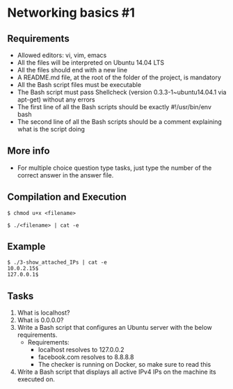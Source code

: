 # Networking basics #1

## Requirements
* Allowed editors: vi, vim, emacs
* All the files will be interpreted on Ubuntu 14.04 LTS
* All the files should end with a new line
* A README.md file, at the root of the folder of the project, is mandatory
* All the Bash script files must be executable
* The Bash script must pass Shellcheck (version 0.3.3-1~ubuntu14.04.1 via apt-get) without any errors
* The first line of all the Bash scripts should be exactly #!/usr/bin/env bash
* The second line of all the Bash scripts should be a comment explaining what is the script doing

## More info
* For multiple choice question type tasks, just type the number of the correct answer in the answer file.

## Compilation and Execution
`$ chmod u+x <filename>`

`$ ./<filename> | cat -e`

## Example
```
$ ./3-show_attached_IPs | cat -e
10.0.2.15$
127.0.0.1$
```
## Tasks
1) What is localhost?
2) What is 0.0.0.0?
3) Write a Bash script that configures an Ubuntu server with the below requirements.
	* Requirements:
		- localhost resolves to 127.0.0.2
		- facebook.com resolves to 8.8.8.8
		- The checker is running on Docker, so make sure to read this
4) Write a Bash script that displays all active IPv4 IPs on the machine its executed on.
